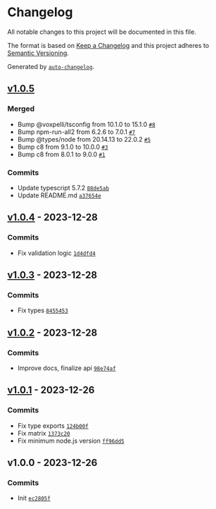 # Changelog

All notable changes to this project will be documented in this file.

The format is based on [Keep a Changelog](https://keepachangelog.com/en/1.0.0/)
and this project adheres to [Semantic Versioning](https://semver.org/spec/v2.0.0.html).

Generated by [`auto-changelog`](https://github.com/CookPete/auto-changelog).

## [v1.0.5](https://github.com/bcomnes/argsclopts/compare/v1.0.4...v1.0.5)

### Merged

- Bump @voxpelli/tsconfig from 10.1.0 to 15.1.0 [`#8`](https://github.com/bcomnes/argsclopts/pull/8)
- Bump npm-run-all2 from 6.2.6 to 7.0.1 [`#7`](https://github.com/bcomnes/argsclopts/pull/7)
- Bump @types/node from 20.14.13 to 22.0.2 [`#5`](https://github.com/bcomnes/argsclopts/pull/5)
- Bump c8 from 9.1.0 to 10.0.0 [`#3`](https://github.com/bcomnes/argsclopts/pull/3)
- Bump c8 from 8.0.1 to 9.0.0 [`#1`](https://github.com/bcomnes/argsclopts/pull/1)

### Commits

- Update typescript 5.7.2 [`88de5ab`](https://github.com/bcomnes/argsclopts/commit/88de5abcb953f7a9501b27e6233606777e33f6cf)
- Update README.md [`a37654e`](https://github.com/bcomnes/argsclopts/commit/a37654ebf08fb6b3faa12a758f1af27ba828c5f4)

## [v1.0.4](https://github.com/bcomnes/argsclopts/compare/v1.0.3...v1.0.4) - 2023-12-28

### Commits

- Fix validation logic [`1d4dfd4`](https://github.com/bcomnes/argsclopts/commit/1d4dfd452d621af72df67fa7cab81cd043c082c3)

## [v1.0.3](https://github.com/bcomnes/argsclopts/compare/v1.0.2...v1.0.3) - 2023-12-28

### Commits

- Fix types [`8455453`](https://github.com/bcomnes/argsclopts/commit/8455453e10e403c2757ab25ef8bbf542bd179874)

## [v1.0.2](https://github.com/bcomnes/argsclopts/compare/v1.0.1...v1.0.2) - 2023-12-28

### Commits

- Improve docs, finalize api [`98e74af`](https://github.com/bcomnes/argsclopts/commit/98e74af5ef161f1868362bb912bd6e4fe9bd1f21)

## [v1.0.1](https://github.com/bcomnes/argsclopts/compare/v1.0.0...v1.0.1) - 2023-12-26

### Commits

- Fix type exports [`124b00f`](https://github.com/bcomnes/argsclopts/commit/124b00fb1ca9af4eca5b20579744a563845cf48e)
- Fix matrix [`1373c20`](https://github.com/bcomnes/argsclopts/commit/1373c200db7e8ebb50d49b3a0f2adc366f307a2b)
- Fix minimum node.js version [`ff96dd5`](https://github.com/bcomnes/argsclopts/commit/ff96dd564aa542a509f2dd069d06c4998c94dd4b)

## v1.0.0 - 2023-12-26

### Commits

- Init [`ec2805f`](https://github.com/bcomnes/argsclopts/commit/ec2805f958428380be2683b76a72b4c2cc60f593)
